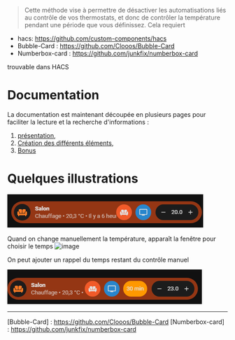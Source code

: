 


> Cette méthode vise à permettre de désactiver les automatisations liés au contrôle de vos thermostats, et donc de contrôler la température pendant une période que vous définissez.
Cela requiert 
- hacs: https://github.com/custom-components/hacs
- Bubble-Card : https://github.com/Clooos/Bubble-Card
- Numberbox-card : https://github.com/junkfix/numberbox-card

trouvable dans HACS


# Documentation

La documentation est maintenant découpée en plusieurs pages pour faciliter la lecture et la recherche d'informations :
1. [présentation](documentation/presentation.md),
3. [Création des différents éléments](documentation/creation.md),
4. [Bonus](documentation/bonus.md)


# Quelques illustrations 



![image](images/bubblecard.png)

Quand on change manuellement la température, apparaît la fenêtre pour choisir le temps
![image](images/numbercardboxcard.png)

On peut ajouter un rappel du temps restant du contrôle manuel

![image](images/controle.png)

***

[hacs]: https://github.com/custom-components/hacs
[Bubble-Card] : https://github.com/Clooos/Bubble-Card
[Numberbox-card] : https://github.com/junkfix/numberbox-card
